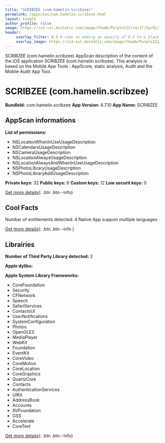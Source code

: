 ```yaml
---
title: "SCRIBZEE (com.hamelin.scribzee)"
permalink: /apps/ios/com.hamelin.scribzee.html
layout: single
author_profile: false
image: https://is3-ssl.mzstatic.com/image/thumb/Purple122/v4/1f/3a/91/1f3a915f-592f-d891-edc9-d409a324f45c/AppIcon-0-0-1x_U007emarketing-0-0-0-7-0-0-sRGB-0-0-0-GLES2_U002c0-512MB-85-220-0-0.png/512x512bb.jpg
header: 
     overlay_filter: 0.5 # same as adding an opacity of 0.5 to a black background
     overlay_image: https://is3-ssl.mzstatic.com/image/thumb/Purple122/v4/1f/3a/91/1f3a915f-592f-d891-edc9-d409a324f45c/AppIcon-0-0-1x_U007emarketing-0-0-0-7-0-0-sRGB-0-0-0-GLES2_U002c0-512MB-85-220-0-0.png/512x512bb.jpg
---
```

SCRIBZEE (com.hamelin.scribzee) AppScan description of the content of the iOS application SCRIBZEE (com.hamelin.scribzee). This analysis is based on the Mobile App Tools : AppScore, static analysis, Audit and the Mobile Audit App Tool.

# SCRIBZEE (com.hamelin.scribzee)

**BundleId:** com.hamelin.scribzee
**App Version:** 4.7.10
**App Name:** SCRIBZEE


## AppScan informations 

**List of permissions:** 
- NSLocationWhenInUseUsageDescription
- NSCalendarsUsageDescription
- NSCameraUsageDescription
- NSLocationAlwaysUsageDescription
- NSLocationAlwaysAndWhenInUseUsageDescription
- NSPhotoLibraryUsageDescription
- NSPhotoLibraryAddUsageDescription
  
  
**Private keys:** 32
**Public keys:** 6
**Custom keys:** 12
**Low securit keys:** 0
  
[Get more details](/pricing.html){: .btn .btn--info}

## Cool Facts

Number of entitlements detected: 4
Native App
support multiple languages
  
[Get more details](/pricing.html){: .btn .btn--info }

## Librairies 
**Number of Third Party Library detected:** 2


**Apple dylibs:**


**Apple System Library Frameworks:**
- CoreFoundation
- Security
- CFNetwork
- Speech
- SafariServices
- ContactsUI
- UserNotifications
- SystemConfiguration
- Photos
- OpenGLES
- MediaPlayer
- WebKit
- Foundation
- EventKit
- CoreVideo
- CoreMotion
- CoreLocation
- CoreGraphics
- QuartzCore
- Contacts
- AuthenticationServices
- UIKit
- AddressBook
- Accounts
- AVFoundation
- GSS
- Accelerate
- CoreText


  
[Get more details](/pricing.html){: .btn .btn--info}

